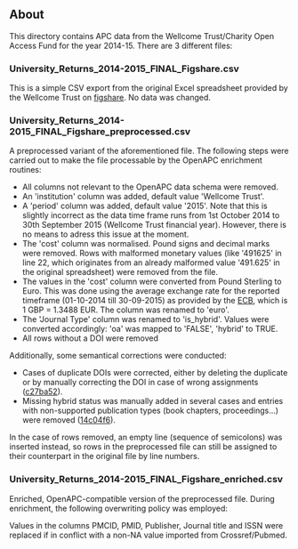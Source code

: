 
## About

This directory contains APC data from the Wellcome Trust/Charity Open Access Fund for the year 2014-15. There are 3 different files:

### University_Returns_2014-2015_FINAL_Figshare.csv

This is a simple CSV export from the original Excel spreadsheet provided by the Wellcome Trust on [figshare](https://dx.doi.org/10.6084/m9.figshare.3118936.v1). No data was changed.

### University_Returns_2014-2015_FINAL_Figshare_preprocessed.csv

A preprocessed variant of the aforementioned file. The following steps were carried out to make the file processable by the OpenAPC enrichment routines:

- All columns not relevant to the OpenAPC data schema were removed.
- An 'institution' column was added, default value 'Wellcome Trust'.
- A 'period' column was added, default value '2015'. Note that this is slightly incorrect as the data time frame runs from 1st October 2014 to 30th September 2015 (Wellcome Trust financial year). However, there is no means to adress this issue at the moment.
- The 'cost' column was normalised. Pound signs and decimal marks were removed. Rows with malformed monetary values (like '491625' in line 22, which originates from an already malformed value '491.625' in the original spreadsheet) were removed from the file.
- The values in the 'cost' column were converted from Pound Sterling to Euro. This was done using the average exchange rate for the reported timeframe (01-10-2014 till 30-09-2015) as provided by the [ECB](https://www.ecb.europa.eu/stats/exchange/eurofxref/html/eurofxref-graph-gbp.en.html), which is 1 GBP = 1.3488 EUR. The column was renamed to 'euro'.
- The 'Journal Type' column was renamed to 'is_hybrid'. Values were converted accordingly: 'oa' was mapped to 'FALSE', 'hybrid' to TRUE.
- All rows without a DOI were removed

Additionally, some semantical corrections were conducted:

- Cases of duplicate DOIs were corrected, either by deleting the duplicate or by manually correcting the DOI in case of wrong assignments ([c27ba52](https://github.com/OpenAPC/openapc-de/commit/c27ba52325d96441deeb0bc2ba81fad81c926e85)).
- Missing hybrid status was manually added in several cases and entries with non-supported publication types (book chapters, proceedings...) were removed ([14c04f6](https://github.com/OpenAPC/openapc-de/commit/14c04f6c71b7938bd64f9bcb679db760165b971c)).

In the case of rows removed, an empty line (sequence of semicolons) was inserted instead, so rows in the preprocessed file can still be assigned to their counterpart in the original file by line numbers.

### University_Returns_2014-2015_FINAL_Figshare_enriched.csv

Enriched, OpenAPC-compatible version of the preprocessed file. During enrichment, the following overwriting policy was employed:

Values in the columns PMCID, PMID, Publisher, Journal title and ISSN were replaced if in conflict with a non-NA value imported from Crossref/Pubmed. 
